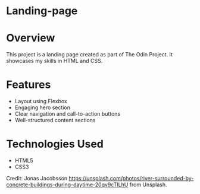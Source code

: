 # Landing-page

# Overview

This project is a landing page created as part of The Odin Project. It showcases my skills in HTML and CSS.

# Features

- Layout using Flexbox
- Engaging hero section
- Clear navigation and call-to-action buttons
- Well-structured content sections

# Technologies Used

- HTML5
- CSS3

Credit:
Jonas Jacobsson https://unsplash.com/photos/river-surrounded-by-concrete-buildings-during-daytime-20qv9cTILhU from Unsplash.
